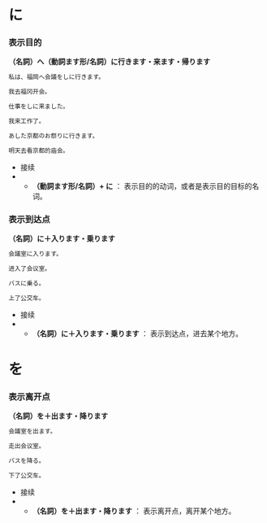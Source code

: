 
# に

### 表示目的

**（名詞）へ（動詞ます形/名詞）に行きます・来ます・帰ります**
```markdown
私は、福岡へ会議をしに行きます。

我去福冈开会。

仕事をしに来ました。

我来工作了。

あした京都のお祭りに行きます。

明天去看京都的庙会。
```
- 接续
- - **（動詞ます形/名詞）+ に** ： 表示目的的动词，或者是表示目的目标的名词。

### 表示到达点

**（名詞）に＋入ります・乗ります**
```markdown
会議室に入ります。

进入了会议室。

バスに乗る。

上了公交车。
```
- 接续
- - **（名詞）に＋入ります・乗ります** ： 表示到达点，进去某个地方。

# を

### 表示离开点

**（名詞）を＋出ます・降ります**
```markdown
会議室を出ます。

走出会议室。

バスを降る。

下了公交车。
```
- 接续
- - **（名詞）を＋出ます・降ります** ： 表示离开点，离开某个地方。